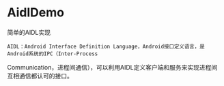 # AidlDemo
简单的AIDL实现

    AIDL：Android Interface Definition Language，Android接口定义语言，是Android系统的IPC（Inter-Process
Communication，进程间通信），可以利用AIDL定义客户端和服务来实现进程间互相通信都认可的接口。
